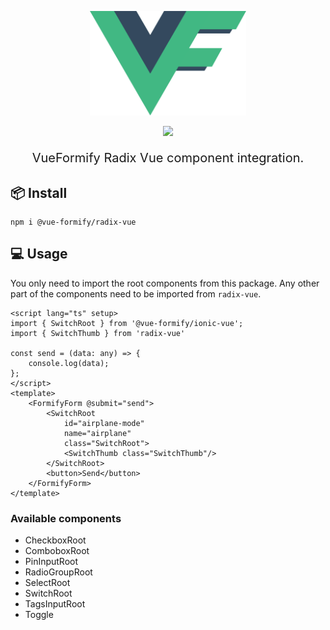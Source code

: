<p align="center">
  <a href="https://vue-formify.matenagy.me/" target="_blank">
	<img src="https://raw.githubusercontent.com/mateenagy/vue-formify/main/logo.png"  width="250px"/> 
  </a>
  <div align="center">
  </div>
  <div align="center">
	<a href="https://element-plus.org" target="_blank">
		<img src="https://seeklogo.com/images/I/ionic-logo-F9D2A52359-seeklogo.com.png"  width="80px"/>
	</a>
  </div>
</p>
<p align="center" style="font-size: 20px">VueFormify Radix Vue component integration. </p>

## 📦 Install
```
npm i @vue-formify/radix-vue
```
## 💻 Usage
You only need to import the root components from this package. Any other part of the components need to be imported from `radix-vue`.

```vue
<script lang="ts" setup>
import { SwitchRoot } from '@vue-formify/ionic-vue';
import { SwitchThumb } from 'radix-vue'

const send = (data: any) => {
	console.log(data);
};
</script>
<template>
	<FormifyForm @submit="send">
		<SwitchRoot
			id="airplane-mode"
			name="airplane"
			class="SwitchRoot">
			<SwitchThumb class="SwitchThumb"/>
		</SwitchRoot>
		<button>Send</button>
	</FormifyForm>
</template>
```

### Available components
- CheckboxRoot
- ComboboxRoot
- PinInputRoot
- RadioGroupRoot
- SelectRoot
- SwitchRoot
- TagsInputRoot
- Toggle
